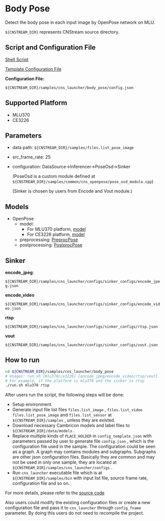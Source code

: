 # Body Pose

Detect the body pose in each input image by OpenPose network on MLU.

``${CNSTREAM_DIR}`` represents CNStream source directory.

## Script and Configuration File

[Shell Script](./run.sh)

[Template Configuration File](./config_template.json)

**Configuration File:**

 ``${CNSTREAM_DIR}/samples/cns_launcher/body_pose/config.json``

## Supported Platform

- MLU370
- CE3226

## Parameters

- data path: ``${CNSTREAM_DIR}/samples/files.list_pose_image``

- src_frame_rate: 25

- configuration: DataSource->Inferencer->PoseOsd->Sinker

  (PoseOsd is a custom module defined at ``${CNSTREAM_DIR}/samples/common/cns_openpose/pose_osd_module.cpp``)

  (Sinker is chosen by users from Encode and Vout module.)

## Models

- OpenPose
  - model:
    - For MLU370 platform, [model](http://video.cambricon.com/models/magicmind/v0.13.0/body25_pose_v0.13.0_4b_bgr_uint8.magicmind)
    - For CE3226 platform, [model](http://video.cambricon.com/models/magicmind/v0.13.0/body25_pose_v0.13.0_4b_bgr_uint8.magicmind)
  - preprocessing: [PreprocPose](../../common/cns_openpose/preprocess_body_pose.cpp)
  - postprocessing: [PostprocPose](../../common/cns_openpose/postprocess_body_pose.cpp)

## Sinker

**encode_jpeg**:

``${CNSTREAM_DIR}/samples/cns_launcher/configs/sinker_configs/encode_jpeg.json``

**encode_video**

``${CNSTREAM_DIR}/samples/cns_launcher/configs/sinker_configs/encode_video.json``

**rtsp**

``${CNSTREAM_DIR}/samples/cns_launcher/configs/sinker_configs/rtsp.json``

**vout**

``${CNSTREAM_DIR}/samples/cns_launcher/configs/sinker_configs/vout.json``

## How to run

```sh
cd ${CNSTREAM_DIR}/samples/cns_launcher/body_pose
# Usages: run.sh [mlu370/ce3226] [encode_jpeg/encode_video/rtsp/vout]
# For example, if the platform is mlu370 and the sinker is rtsp
./run.sh mlu370 rtsp
```



After users run the script, the following steps will be done:

- Setup environment.
- Generate input file list files ``files.list_image`` , ``files.list_video`` ``files.list_pose_image`` and ``files.list_sensor`` at ``${CNSTREAM_DIR}/samples`` , unless they are existed.
- Download necessary Cambricon models and label files to ``${CNSTREAM_DIR}/data/models`` .
- Replace multiple kinds of ``PLACE_HOLDER`` in ``config_template.json`` with parameters passed by user to generate file ``config.json`` , which is the configuration file used in the sample. The configuration could be seen as a graph. A graph may contains modules and subgraphs. Subgraphs are other json configuration files. Basically they are common and may not be used in only one sample, they are located at ``${CNSTREAM_DIR}/samples/cns_launcher/configs`` .
- Run ``cns_launcher`` executable file which is at ``${CNSTREAM_DIR}/samples/bin`` with input list file, source frame rate, configuration file and so on.



For more details, please refer to the [source code](../cns_launcher.cpp)

Also users could modify the existing configuration files or create a new configuration file and pass it to ``cns_launcher`` through ``config_fname`` parameter. By doing this users do not need to recompile the project.
